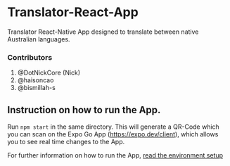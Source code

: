 # Translator-React-App
Translator React-Native App designed to translate between native Australian languages. 

### Contributors
1. @DotNickCore (Nick)
2. @haisoncao
3. @bismillah-s

## Instruction on how to run the App.

Run `npm start` in the same directory. This will generate a QR-Code which you can scan on the Expo Go App (https://expo.dev/client), which allows you to see real time changes to the App.

For further information on how to run the App, <a href='https://reactnative.dev/docs/environment-setup'> read the environment setup </a>
